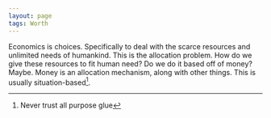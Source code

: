 ```yaml
---
layout: page
tags: Worth 
---
```


Economics is choices. Specifically to deal with the scarce resources and unlimited needs of humankind. This is the allocation problem. How do we give these resources to fit human need? Do we do it based off of money? Maybe. Money is an allocation mechanism, along with other things. This is usually situation-based[^1].

[^1]: Never trust all purpose glue